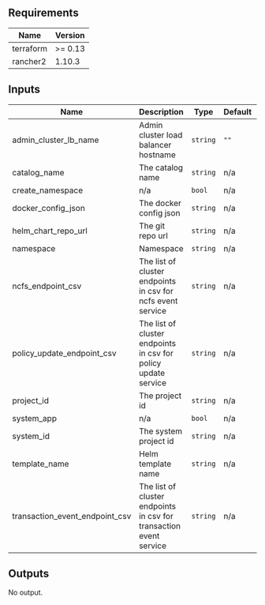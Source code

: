 ## Requirements

| Name | Version |
|------|---------|
| terraform | >= 0.13 |
| rancher2 | 1.10.3 |

## Inputs

| Name | Description | Type | Default | Required |
|------|-------------|------|---------|:--------:|
| admin\_cluster\_lb\_name | Admin cluster load balancer hostname | `string` | `""` | no |
| catalog\_name | The catalog name | `string` | n/a | yes |
| create\_namespace | n/a | `bool` | n/a | yes |
| docker\_config\_json | The docker config json | `string` | n/a | yes |
| helm\_chart\_repo\_url | The git repo url | `string` | n/a | yes |
| namespace | Namespace | `string` | n/a | yes |
| ncfs\_endpoint\_csv | The list of cluster endpoints in csv for ncfs event service | `string` | n/a | yes |
| policy\_update\_endpoint\_csv | The list of cluster endpoints in csv for policy update service | `string` | n/a | yes |
| project\_id | The project id | `string` | n/a | yes |
| system\_app | n/a | `bool` | n/a | yes |
| system\_id | The system project id | `string` | n/a | yes |
| template\_name | Helm template name | `string` | n/a | yes |
| transaction\_event\_endpoint\_csv | The list of cluster endpoints in csv for transaction event service | `string` | n/a | yes |

## Outputs

No output.

